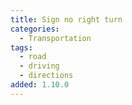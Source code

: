 ```yaml
---
title: Sign no right turn
categories:
  - Transportation
tags:
  - road
  - driving
  - directions
added: 1.10.0
---
```

